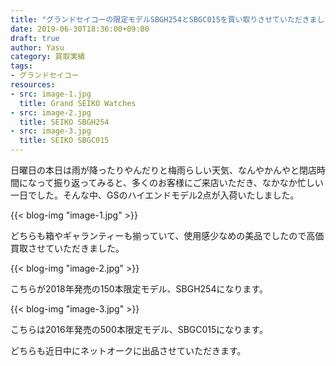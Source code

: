 ```yaml
---
title: "グランドセイコーの限定モデルSBGH254とSBGC015を買い取りさせていただきました。"
date: 2019-06-30T18:36:00+09:00
draft: true
author: Yasu
category: 買取実績
tags:
- グランドセイコー
resources:
- src: image-1.jpg
  title: Grand SEIKO Watches
- src: image-2.jpg
  title: SEIKO SBGH254
- src: image-3.jpg
  title: SEIKO SBGC015
---
```

日曜日の本日は雨が降ったりやんだりと梅雨らしい天気、なんやかんやと閉店時間になって振り返ってみると、多くのお客様にご来店いただき、なかなか忙しい一日でした。そんな中、GSのハイエンドモデル2点が入荷いたしました。

{{< blog-img "image-1.jpg" >}}

どちらも箱やギャランティーも揃っていて、使用感少なめの美品でしたので高価買取させていただきました。

{{< blog-img "image-2.jpg" >}}

こちらが2018年発売の150本限定モデル、SBGH254になります。

{{< blog-img "image-3.jpg" >}}

こちらは2016年発売の500本限定モデル、SBGC015になります。

どちらも近日中にネットオークに出品させていただきます。
